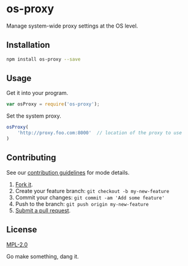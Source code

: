 # os-proxy

Manage system-wide proxy settings at the OS level.

## Installation
````sh
npm install os-proxy --save
````

## Usage

Get it into your program.
````javascript
var osProxy = require('os-proxy');
````

Set the system proxy.

````javascript
osProxy(
    'http://proxy.foo.com:8000'  // location of the proxy to use
)
````

## Contributing
See our [contribution guidelines](https://github.com/sholladay/os-proxy/blob/master/CONTRIBUTING.md "The guidelines for being involved in this project.") for mode details.
1. [Fork it](https://github.com/sholladay/os-proxy/fork).
2. Create your feature branch: `git checkout -b my-new-feature`
3. Commit your changes: `git commit -am 'Add some feature'`
4. Push to the branch: `git push origin my-new-feature`
5. [Submit a pull request](https://github.com/sholladay/os-proxy/compare "Submit code to this repo now for review.").

## License
[MPL-2.0](https://github.com/sholladay/os-proxy/blob/master/LICENSE "The license for os-proxy.")

Go make something, dang it.
